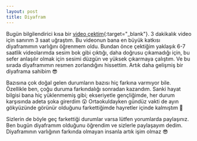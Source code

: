 ```yaml
---
layout: post
title: Diyafram
---
```


Bugün bilgilendirici kısa bir [video çektim](https://youtu.be/oNEq-zqmZRA){:target="_blank"}. 3 dakikalık video için sanırım 3 saat uğraştım. Bu videonun bana en büyük katkısı diyaframımın varlığını öğrenmem oldu. Bundan önce çektiğim yaklaşık 6-7 saatlik videolarımda sesim bok gibi çıktığı, daha doğrusu çıkamadığı için, bu sefer anlaşılır olmak için sesimi düzgün ve yüksek çıkarmaya çalıştım. Ve bu sırada diyaframımın resmen zorlandığını hissettim. Artık daha gelişmiş bir diyaframa sahibim 😎

Bazısına çok doğal gelen durumların bazısı hiç farkına varmıyor bile. Özellikle ben, çoğu duruma farkındalığı sonradan kazandım. Sanki hayat bilgisi bana hiç yüklenmemiş gibi; ekseriyetle gençliğimde, her durum karşısında adeta şoka girerdim 😲 Ortaokuldayken gündüz vakti de ayın gökyüzünde görünür olduğunu farkettiğimde hayretler içinde kalmıştım 🤯

Sizlerin de böyle geç farkettiği durumlar varsa lütfen yorumlarda paylaşınız. Ben bugün diyaframım olduğunu öğrendim ve sizlerle paylaşayım dedim. Diyaframının varlığının farkında olmayan insanla artık işim olmaz 😎